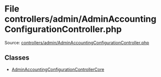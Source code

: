 File controllers/admin/AdminAccountingConfigurationController.php
=========

Source: [controllers/admin/AdminAccountingConfigurationController.php](https://github.com/PrestaShop/PrestaShop/blob/1.5.0.9/controllers/admin/AdminAccountingConfigurationController.php)


Classes
-------

* [AdminAccountingConfigurationControllerCore](class.AdminAccountingConfigurationControllerCore.md)

